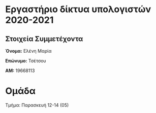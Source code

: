 
# Εργαστήριο δίκτυα υπολογιστών 2020-2021

## Στοιχεία Συμμετέχοντα

**Όνομα:** Ελένη Μαρία 

**Επώνυμο:** Τσέτσου 

**ΑΜ:** 19668113

# Ομάδα 

Τμήμα: Παρασκευή 12-14 (05)
